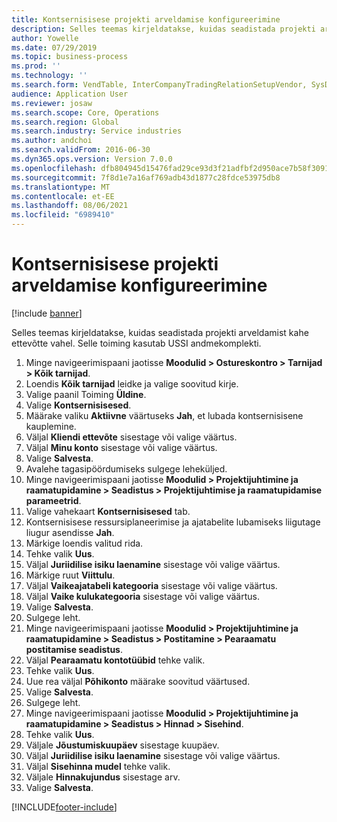 ```yaml
---
title: Kontsernisisese projekti arveldamise konfigureerimine
description: Selles teemas kirjeldatakse, kuidas seadistada projekti arveldamist kahe ettevõtte vahel.
author: Yowelle
ms.date: 07/29/2019
ms.topic: business-process
ms.prod: ''
ms.technology: ''
ms.search.form: VendTable, InterCompanyTradingRelationSetupVendor, SysDataAreaSelectLookup, ProjParameters, ProjPosting, ProjTransferPrice
audience: Application User
ms.reviewer: josaw
ms.search.scope: Core, Operations
ms.search.region: Global
ms.search.industry: Service industries
ms.author: andchoi
ms.search.validFrom: 2016-06-30
ms.dyn365.ops.version: Version 7.0.0
ms.openlocfilehash: dfb804945d15476fad29ce93d3f21adfbf2d950ace7b58f30911b36e494ff0c1
ms.sourcegitcommit: 7f8d1e7a16af769adb43d1877c28fdce53975db8
ms.translationtype: MT
ms.contentlocale: et-EE
ms.lasthandoff: 08/06/2021
ms.locfileid: "6989410"
---
```

# <a name="configure-intercompany-project-invoicing"></a>Kontsernisisese projekti arveldamise konfigureerimine

[!include [banner](../../includes/banner.md)]

Selles teemas kirjeldatakse, kuidas seadistada projekti arveldamist kahe ettevõtte vahel. Selle toiming kasutab USSI andmekomplekti.

1. Minge navigeerimispaani jaotisse **Moodulid > Ostureskontro > Tarnijad > Kõik tarnijad**.
2. Loendis **Kõik tarnijad** leidke ja valige soovitud kirje.
3. Valige paanil Toiming **Üldine**.
4. Valige **Kontsernisisesed**.
5. Määrake valiku **Aktiivne** väärtuseks **Jah**, et lubada kontsernisisene kauplemine.
6. Väljal **Kliendi ettevõte** sisestage või valige väärtus.
7. Väljal **Minu konto** sisestage või valige väärtus.
8. Valige **Salvesta**.
9. Avalehe tagasipöördumiseks sulgege leheküljed.
10. Minge navigeerimispaani jaotisse **Moodulid > Projektijuhtimine ja raamatupidamine > Seadistus > Projektijuhtimise ja raamatupidamise parameetrid**.
11. Valige vahekaart **Kontsernisisesed** tab.
12. Kontsernisisese ressursiplaneerimise ja ajatabelite lubamiseks liigutage liugur asendisse **Jah**.
13. Märkige loendis valitud rida.
14. Tehke valik **Uus**.
15. Väljal **Juriidilise isiku laenamine** sisestage või valige väärtus.
16. Märkige ruut **Viittulu**.
17. Väljal **Vaikeajatabeli kategooria** sisestage või valige väärtus.
18. Väljal **Vaike kulukategooria** sisestage või valige väärtus.
19. Valige **Salvesta**.
20. Sulgege leht.
21. Minge navigeerimispaani jaotisse **Moodulid > Projektijuhtimine ja raamatupidamine > Seadistus > Postitamine > Pearaamatu postitamise seadistus**.
22. Väljal **Pearaamatu kontotüübid** tehke valik.
23. Tehke valik **Uus**.
24. Uue rea väljal **Põhikonto** määrake soovitud väärtused.
25. Valige **Salvesta**.
26. Sulgege leht.
27. Minge navigeerimispaani jaotisse **Moodulid > Projektijuhtimine ja raamatupidamine > Seadistus > Hinnad > Sisehind**.
28. Tehke valik **Uus**.
29. Väljale **Jõustumiskuupäev** sisestage kuupäev.
30. Väljal **Juriidilise isiku laenamine** sisestage või valige väärtus.
31. Väljal **Sisehinna mudel** tehke valik.
32. Väljale **Hinnakujundus** sisestage arv.
33. Valige **Salvesta**.



[!INCLUDE[footer-include](../../includes/footer-banner.md)]